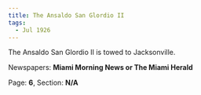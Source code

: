 ```yaml
---  
title: The Ansaldo San Glordio II  
tags:  
  - Jul 1926  
---  
```

  
The Ansaldo San Glordio II is towed to Jacksonville.  
  
Newspapers: **Miami Morning News or The Miami Herald**  
  
Page: **6**, Section: **N/A** 
